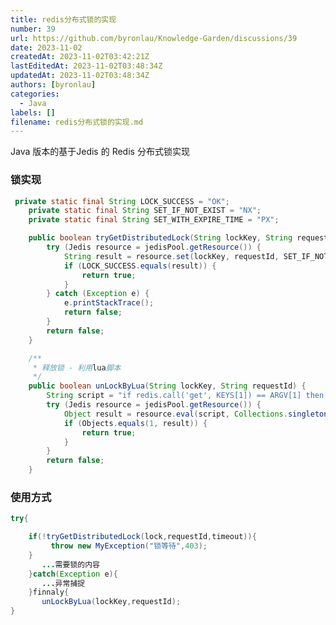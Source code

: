 ```yaml
---
title: redis分布式锁的实现
number: 39
url: https://github.com/byronlau/Knowledge-Garden/discussions/39
date: 2023-11-02
createdAt: 2023-11-02T03:42:21Z
lastEditedAt: 2023-11-02T03:48:34Z
updatedAt: 2023-11-02T03:48:34Z
authors: [byronlau]
categories: 
  - Java
labels: []
filename: redis分布式锁的实现.md
---
```


Java 版本的基于Jedis 的 Redis 分布式锁实现
<!-- more -->

### 锁实现
``` java 
 private static final String LOCK_SUCCESS = "OK";
    private static final String SET_IF_NOT_EXIST = "NX";
    private static final String SET_WITH_EXPIRE_TIME = "PX";

    public boolean tryGetDistributedLock(String lockKey, String requestId, int expireTime) {
        try (Jedis resource = jedisPool.getResource()) {
            String result = resource.set(lockKey, requestId, SET_IF_NOT_EXIST, SET_WITH_EXPIRE_TIME, expireTime);
            if (LOCK_SUCCESS.equals(result)) {
                return true;
            }
        } catch (Exception e) {
            e.printStackTrace();
            return false;
        }
        return false;
    }

    /**
     * 释放锁 - 利用lua脚本
     */
    public boolean unLockByLua(String lockKey, String requestId) {
        String script = "if redis.call('get', KEYS[1]) == ARGV[1] then return redis.call('del', KEYS[1]) else return 0 end";
        try (Jedis resource = jedisPool.getResource()) {
            Object result = resource.eval(script, Collections.singletonList(lockKey), Collections.singletonList(requestId));
            if (Objects.equals(1, result)) {
                return true;
            }
        }
        return false;
    }
``` 
### 使用方式
``` java
try{

    if(!tryGetDistributedLock(lock,requestId,timeout)){
         throw new MyException("锁等待",403);
    }
       ...需要锁的内容
    }catch(Exception e){
       ...异常捕捉
    }finnaly{
       unLockByLua(lockKey,requestId);
}
```
<script src="https://giscus.app/client.js"
    data-repo="byronlau/Knowledge-Garden"
    data-repo-id="R_kgDOKkfaDQ"
    data-mapping="number"
    data-term="39"
    data-reactions-enabled="1"
    data-emit-metadata="0"
    data-input-position="bottom"
    data-theme="light"
    data-lang="zh-CN"
    crossorigin="anonymous"
    async>
</script>
        